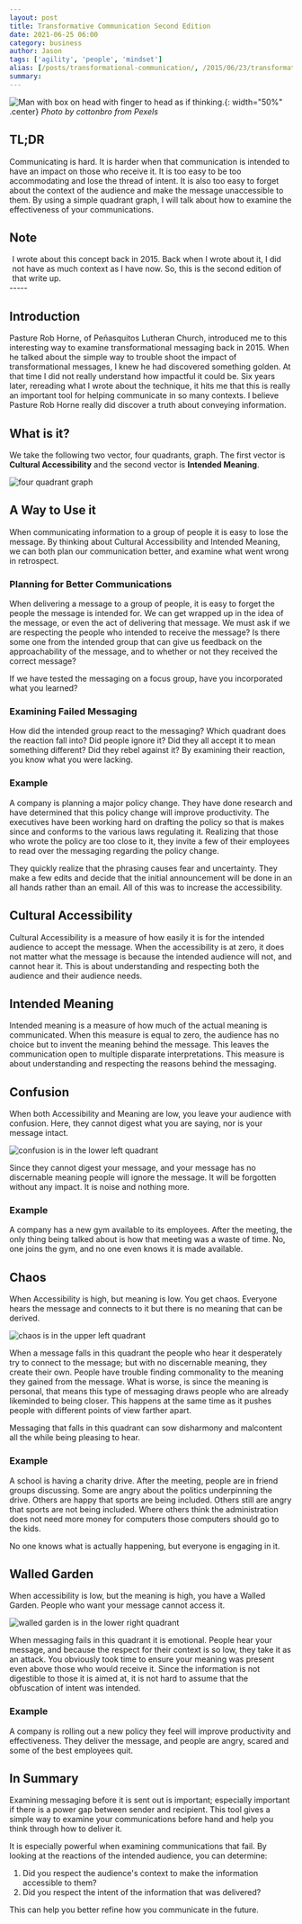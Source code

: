 ```yaml
---
layout: post
title: Transformative Communication Second Edition
date: 2021-06-25 06:00
category: business
author: Jason
tags: ['agility', 'people', 'mindset']
alias: [/posts/transformational-communication/, /2015/06/23/transformational-communication/]
summary: 
---
```


![Man with box on head with finger to head as if thinking.](/assets/img/posts/2021/06/pexels-cottonbro-4553169.jpg){: width="50%" .center}
_Photo by cottonbro from Pexels_


## TL;DR

Communicating is hard. It is harder when that communication is intended to have an impact on those who receive it. It is too easy to be too accommodating and lose the thread of intent. It is also too easy to forget about the context of the audience and make the message unaccessible to them. By using a simple quadrant graph, I will talk about how to examine the effectiveness of your communications.

## Note

<div style='background-color: var(--note-bgc-rjk); color: var(--note-fgc-rjk); padding: 0px 5px 0px 5px;'>
I wrote about this concept back in 2015. Back when I wrote about it, I did not have as much context as I have now. So, this is the second edition of that write up.
</div>
-----

## Introduction

Pasture Rob Horne, of Peñasquitos Lutheran Church, introduced me to this interesting way to examine transformational messaging back in 2015. When he talked about the simple way to trouble shoot the impact of transformational messages, I knew he had discovered something golden. At that time I did not really understand how impactful it could be. Six years later, rereading what I wrote about the technique, it hits me that this is really an important tool for helping communicate in so many contexts. I believe Pasture Rob Horne really did discover a truth about conveying information.

## What is it?

We take the following two vector, four quadrants, graph. The first vector is **Cultural Accessibility** and the second vector is **Intended Meaning**.

![four quadrant graph](/assets/img/posts/2021/06/TransformativeCommunications-Base.png)

## A Way to Use it

When communicating information to a group of people it is easy to lose the message. By thinking about Cultural Accessibility and Intended Meaning, we can both plan our communication better, and examine what went wrong in retrospect.

### Planning for Better Communications

When delivering a message to a group of people, it is easy to forget the people the message is intended for. We can get wrapped up in the idea of the message, or even the act of delivering that message. We must ask if we are respecting the people who intended to receive the message? Is there some one from the intended group that can give us feedback on the approachability of the message, and to whether or not they received the correct message?

If we have tested the messaging on a focus group, have you incorporated what you learned?

### Examining Failed Messaging

How did the intended group react to the messaging? Which quadrant does the reaction fall into? Did people ignore it? Did they all accept it to mean something different? Did they rebel against it? By examining their reaction, you know what you were lacking.

### Example

A company is planning a major policy change. They have done research and have determined that this policy change will improve productivity. The executives have been working hard on drafting the policy so that is makes since and conforms to the various laws regulating it. Realizing that those who wrote the policy are too close to it, they invite a few of their employees to read over the messaging regarding the policy change.

They quickly realize that the phrasing causes fear and uncertainty. They make a few edits and decide that the initial announcement will be done in an all hands rather than an email. All of this was to increase the accessibility.

## Cultural Accessibility

Cultural Accessibility is a measure of how easily it is for the intended audience to accept the message. When the accessibility is at zero, it does not matter what the message is because the intended audience will not, and cannot hear it. This is about understanding and respecting both the audience and their audience needs.

## Intended Meaning

Intended meaning is a measure of how much of the actual meaning is communicated. When this measure is equal to zero, the audience has no choice but to invent the meaning behind the message. This leaves the communication open to multiple disparate interpretations. This measure is about understanding and respecting the reasons behind the messaging.

## Confusion

When both Accessibility and Meaning are low, you leave your audience with confusion. Here, they cannot digest what you are saying, nor is your message intact.

![confusion is in the lower left quadrant](/assets/img/posts/2021/06/TransformativeCommunications-Confusion.png)

Since they cannot digest your message, and your message has no discernable meaning people will ignore the message. It will be forgotten without any impact. It is noise and nothing more.

### Example

A company has a new gym available to its employees. After the meeting, the only thing being talked about is how that meeting was a waste of time. No, one joins the gym, and no one even knows it is made available.

## Chaos

When Accessibility is high, but meaning is low. You get chaos. Everyone hears the message and connects to it but there is no meaning that can be derived.

![chaos is in the upper left quadrant](/assets/img/posts/2021/06/TransformativeCommunications-Chaos.png)

When a message falls in this quadrant the people who hear it desperately try to connect to the message; but with no discernable meaning, they create their own. People have trouble finding commonality to the meaning they gained from the message. What is worse, is since the meaning is personal, that means this type of messaging draws people who are already likeminded to being closer. This happens at the same time as it pushes people with different points of view farther apart.

Messaging that falls in this quadrant can sow disharmony and malcontent all the while being pleasing to hear.

### Example

A school is having a charity drive. After the meeting, people are in friend groups discussing. Some are angry about the politics underpinning the drive. Others are happy that sports are being included. Others still are angry that sports are not being included. Where others think the administration does not need more money for computers those computers should go to the kids.

No one knows what is actually happening, but everyone is engaging in it.

## Walled Garden

When accessibility is low, but the meaning is high, you have a Walled Garden. People who want your message cannot access it.

![walled garden is in the lower right quadrant](/assets/img/posts/2021/06/TransformativeCommunications-WalledGarden.png)

When messaging fails in this quadrant it is emotional. People hear your message, and because the respect for their context is so low, they take it as an attack. You obviously took time to ensure your meaning was present even above those who would receive it. Since the information is not digestible to those it is aimed at, it is not hard to assume that the obfuscation of intent was intended.

### Example

A company is rolling out a new policy they feel will improve productivity and effectiveness. They deliver the message, and people are angry, scared and some of the best employees quit.


## In Summary

Examining messaging before it is sent out is important; especially important if there is a power gap between sender and recipient. This tool gives a simple way to examine your communications before hand and help you think through how to deliver it.

It is especially powerful when examining communications that fail. By looking at the reactions of the intended audience, you can determine:

1. Did you respect the audience's context to make the information accessible to them?
1. Did you respect the intent of the information that was delivered?

This can help you better refine how you communicate in the future.